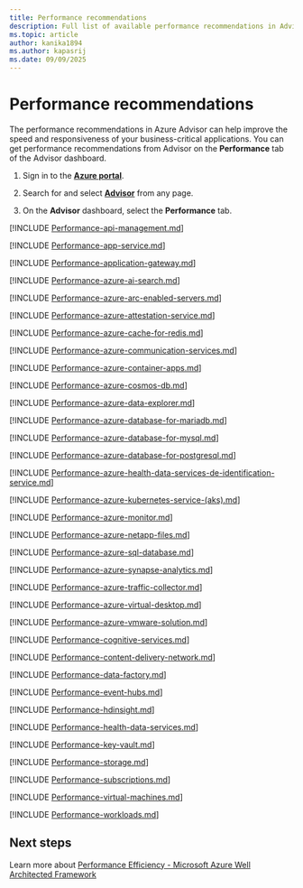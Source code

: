 ```yaml
---
title: Performance recommendations
description: Full list of available performance recommendations in Advisor.
ms.topic: article
author: kanika1894
ms.author: kapasrij
ms.date: 09/09/2025
---
```


# Performance recommendations

The performance recommendations in Azure Advisor can help improve the speed and responsiveness of your business-critical applications. You can get performance recommendations from Advisor on the **Performance** tab of the Advisor dashboard.

1. Sign in to the [**Azure portal**](https://portal.azure.com).

1. Search for and select [**Advisor**](https://aka.ms/azureadvisordashboard) from any page.

1. On the **Advisor** dashboard, select the **Performance** tab.


[!INCLUDE [Performance-api-management.md](./includes/Performance-api-management.md)]

[!INCLUDE [Performance-app-service.md](./includes/Performance-app-service.md)]

[!INCLUDE [Performance-application-gateway.md](./includes/Performance-application-gateway.md)]

[!INCLUDE [Performance-azure-ai-search.md](./includes/Performance-azure-ai-search.md)]

[!INCLUDE [Performance-azure-arc-enabled-servers.md](./includes/Performance-azure-arc-enabled-servers.md)]

[!INCLUDE [Performance-azure-attestation-service.md](./includes/Performance-azure-attestation-service.md)]

[!INCLUDE [Performance-azure-cache-for-redis.md](./includes/Performance-azure-cache-for-redis.md)]

[!INCLUDE [Performance-azure-communication-services.md](./includes/Performance-azure-communication-services.md)]

[!INCLUDE [Performance-azure-container-apps.md](./includes/Performance-azure-container-apps.md)]

[!INCLUDE [Performance-azure-cosmos-db.md](./includes/Performance-azure-cosmos-db.md)]

[!INCLUDE [Performance-azure-data-explorer.md](./includes/Performance-azure-data-explorer.md)]

[!INCLUDE [Performance-azure-database-for-mariadb.md](./includes/Performance-azure-database-for-mariadb.md)]

[!INCLUDE [Performance-azure-database-for-mysql.md](./includes/Performance-azure-database-for-mysql.md)]

[!INCLUDE [Performance-azure-database-for-postgresql.md](./includes/Performance-azure-database-for-postgresql.md)]

[!INCLUDE [Performance-azure-health-data-services-de-identification-service.md](./includes/Performance-azure-health-data-services-de-identification-service.md)]

[!INCLUDE [Performance-azure-kubernetes-service-(aks).md](./includes/Performance-azure-kubernetes-service-(aks).md)]

[!INCLUDE [Performance-azure-monitor.md](./includes/Performance-azure-monitor.md)]

[!INCLUDE [Performance-azure-netapp-files.md](./includes/Performance-azure-netapp-files.md)]

[!INCLUDE [Performance-azure-sql-database.md](./includes/Performance-azure-sql-database.md)]

[!INCLUDE [Performance-azure-synapse-analytics.md](./includes/Performance-azure-synapse-analytics.md)]

[!INCLUDE [Performance-azure-traffic-collector.md](./includes/Performance-azure-traffic-collector.md)]

[!INCLUDE [Performance-azure-virtual-desktop.md](./includes/Performance-azure-virtual-desktop.md)]

[!INCLUDE [Performance-azure-vmware-solution.md](./includes/Performance-azure-vmware-solution.md)]

[!INCLUDE [Performance-cognitive-services.md](./includes/Performance-cognitive-services.md)]

[!INCLUDE [Performance-content-delivery-network.md](./includes/Performance-content-delivery-network.md)]

[!INCLUDE [Performance-data-factory.md](./includes/Performance-data-factory.md)]

[!INCLUDE [Performance-event-hubs.md](./includes/Performance-event-hubs.md)]

[!INCLUDE [Performance-hdinsight.md](./includes/Performance-hdinsight.md)]

[!INCLUDE [Performance-health-data-services.md](./includes/Performance-health-data-services.md)]

[!INCLUDE [Performance-key-vault.md](./includes/Performance-key-vault.md)]

[!INCLUDE [Performance-storage.md](./includes/Performance-storage.md)]

[!INCLUDE [Performance-subscriptions.md](./includes/Performance-subscriptions.md)]

[!INCLUDE [Performance-virtual-machines.md](./includes/Performance-virtual-machines.md)]

[!INCLUDE [Performance-workloads.md](./includes/Performance-workloads.md)]




## Next steps

Learn more about [Performance Efficiency - Microsoft Azure Well Architected Framework](/azure/architecture/framework/scalability/overview)
